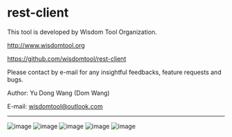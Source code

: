 # rest-client
This tool is developed by Wisdom Tool Organization.  

http://www.wisdomtool.org  

https://github.com/wisdomtool/rest-client  

Please contact by e-mail for any insightful feedbacks, feature requests and bugs.  

Author: Yu Dong Wang (Dom Wang)  

E-mail: wisdomtool@outlook.com

---------------------------------------------------------------------------------------------------------------------

![image](https://github.com/wisdomtool/rest-client/blob/master/Image_1.png)
![image](https://github.com/wisdomtool/rest-client/blob/master/Image_2.png)
![image](https://github.com/wisdomtool/rest-client/blob/master/Image_3.png)
![image](https://github.com/wisdomtool/rest-client/blob/master/Image_4.png)
![image](https://github.com/wisdomtool/rest-client/blob/master/Image_5.png)

